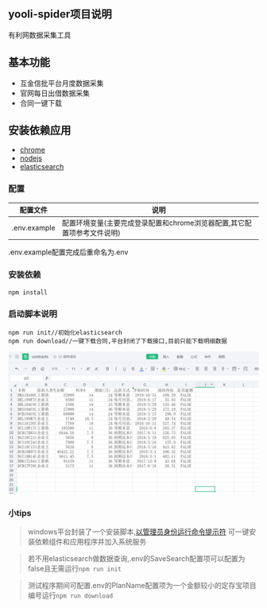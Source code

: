yooli-spider项目说明
-----
有利网数据采集工具

## 基本功能

+ 互金信批平台月度数据采集
+ 官网每日出借数据采集
+ 合同一键下载


## 安装依赖应用

* [chrome](https://www.google.com/intl/zh-CN/chrome/)
* [nodejs](https://nodejs.org/zh-cn/)
* [elasticsearch](https://www.elastic.co/cn/downloads/elasticsearch)


### 配置

配置文件 | 说明
--- | --- 
.env.example                 |配置环境变量(主要完成登录配置和chrome浏览器配置,其它配置项参考文件说明)

.env.example配置完成后重命名为.env

### 安装依赖

```
npm install
```

### 启动脚本说明

```
npm run init//初始化elasticsearch
npm run download//一键下载合同,平台封闭了下载接口,目前只能下载明细数据
```

![](/contract.png)

### 小tips

> windows平台封装了一个安装脚本,[以管理员身份运行命令提示符](https://jingyan.baidu.com/article/b2c186c8319f45c46ff6ff4b.html)
可一键安装依赖组件和应用程序并加入系统服务

> 若不用elasticsearch做数据查询,.env的SaveSearch配置项可以配置为false且无需运行`npm run init`

> 测试程序期间可配置.env的PlanName配置项为一个金额较小的定存宝项目编号运行`npm run download`
